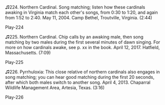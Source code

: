 ♫224. Northern Cardinal. Song matching; listen how these cardinals
awaking in Virginia match each other's songs, from 0:30 to 1:20, and
again from 1:52 to 2:40. May 11, 2004. Camp Bethel, Troutville,
Virginia. (2:44)

Play-224

♫225. Northern Cardinal. Chip calls by an awaking male, then song
matching by two males during the first several minutes of dawn singing.
For more on how cardinals awake, see p. xx in the book. April 12, 2017.
Hatfield, Massachusetts. (7:09)

Play-225

♫226. Pyrrhuloxia: This close relative of northern cardinals also
engages in song matching; you can hear good matching during the first 20
seconds, after which both males switch to another song. April 4, 2013.
Chaparral Wildlife Management Area, Artesia, Texas. (3:16)

Play-226
